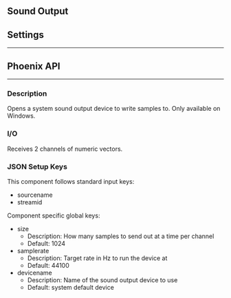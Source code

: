 ## Sound Output
## Settings
___
## Phoenix API
___
### Description

Opens a system sound output device to write samples to. Only available on Windows.

### I/O

Receives 2 channels of numeric vectors.

### JSON Setup Keys

This component follows standard input keys:
- sourcename
- streamid

Component specific global keys:
- size
    - Description: How many samples to send out at a time per channel
    - Default: 1024
- samplerate
    - Description: Target rate in Hz to run the device at
    - Default: 44100
- devicename
	- Description: Name of the sound output device to use
	- Default: system default device